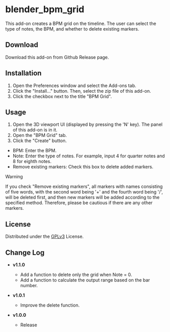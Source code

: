 # blender_bpm_grid
This add-on creates a BPM grid on the timeline. The user can select the type of notes, the BPM, and whether to delete existing markers.

## Download
Download this add-on from Github Release page.

## Installation
1. Open the Preferences window and select the Add-ons tab.
2. Click the "Install..." button. Then, select the zip file of this add-on.
3. Click the checkbox next to the title "BPM Grid".

## Usage
1. Open the 3D viewport UI (displayed by pressing the 'N' key). The panel of this add-on is in it.
2. Open the "BPM Grid" tab.
3. Click the "Create" button.

- BPM: Enter the BPM.
- Note: Enter the type of notes. For example, input 4 for quarter notes and 8 for eighth notes.
- Remove existing markers: Check this box to delete added markers.

> [!WARNING]
> If you check "Remove existing markers", all markers with names consisting of five words, with the second word being '+' and the fourth word being '/', will be deleted first, and then new markers will be added according to the specified method. Therefore, please be cautious if there are any other markers.

## License
Distributed under the [GPLv3](LICENSE) License.

## Change Log 
- **v1.1.0**
  - Add a function to delete only the grid when Note = 0.
  - Add a function to calculate the output range based on the bar number.

- **v1.0.1**
  - Improve the delete function.

- **v1.0.0**
  - Release
